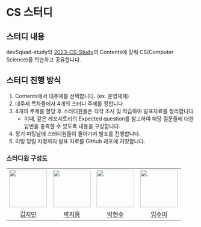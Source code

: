 # CS 스터디
## 스터디 내용
devSquad-study의 [2023-CS-Study](https://github.com/devSquad-study/2023-CS-Study)의 Contents에 맞춰 CS(Computer Science)를 학습하고 공유합니다.

## 스터디 진행 방식
1. Contents에서 대주제를 선택합니다. (ex. 운영체제)
2. 대주제 목차들에서 4개의 스터디 주제를 정합니다.
3. 4개의 주제를 할당 후 스터디원들은 각각 조사 및 학습하여 발표자료를 정리합니다.
    + 이때, 같은 레포지토리의 Expected question를 참고하여 해당 질문들에 대한 답변을 충족할 수 있도록 내용을 구성합니다.
4. 정기 미팅날에 스터디원들이 돌아가며 발표를 진행합니다.
5. 미팅 당일 자정까지 발표 자료를 Github 레포에 커밋합니다.

### 스터디원 구성도
<table>
  <tr>
    <td align="center"><a href="https://github.com/jminkkk"><img src="https://github.com/jminkkk.png" width="100"></a></td>
    <td align="center"><a href="https://github.com/JiEung2"><img src="https://github.com/JiEung2.png" width="100"></a></td>
    <td align="center"><a href="https://github.com/PHS00"><img src="https://github.com/PHS00.png" width="100"></a></td>
    <td align="center"><a href="https://github.com/LimSumi"><img src="https://github.com/LimSumi.png" width="100"></a></td>
  </tr>
  <tr>
    <td align="center"><a href="https://github.com/jminkkk">김지민</a></td>
    <td align="center"><a href="https://github.com/JiEung2">박지응</a></td>
    <td align="center"><a href="https://github.com/PHS00">박현수</a></td>
    <td align="center"><a href="https://github.com/LimSumi">임수미</a></td>
  </tr>
<table>

